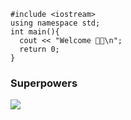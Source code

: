 ```
#include <iostream>
using namespace std;
int main(){
  cout << "Welcome 🖖🏻\n";
  return 0;
}
```

### Superpowers
![](https://github-readme-stats.vercel.app/api/top-langs/?username=JorgeKtch&layout=compact)

